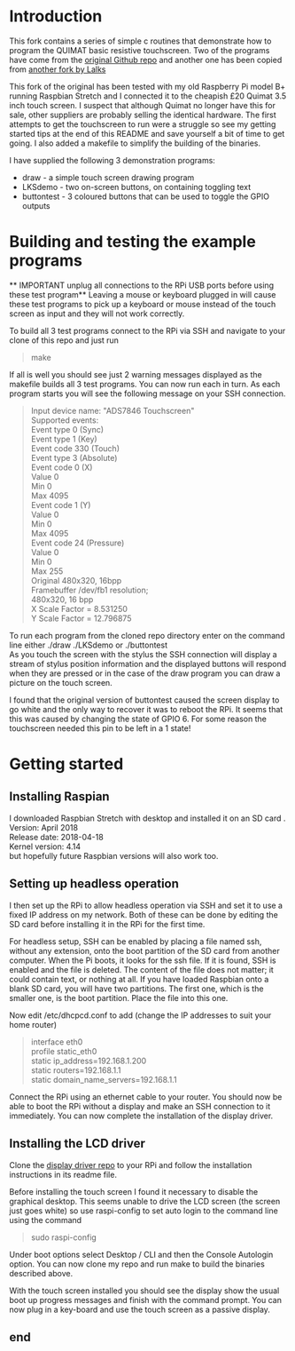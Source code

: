 # Introduction
This fork contains a series of simple c routines that demonstrate how to program the QUIMAT  basic resistive touchscreen. Two of the programs have come from the [original Github repo](https://github.com/mwilliams03/Pi-Touchscreen-basic) and another one has been copied from [another fork by Lalks](https://github.com/Lalks/Pi-Touchscreen-basic)
 
This fork of the original has been tested with my old Raspberry Pi model B+ running Raspbian Stretch and I connected it to the cheapish £20 Quimat 3.5 inch touch screen.  I suspect that although Quimat no longer have this for sale, other suppliers are probably selling the identical hardware.  The first attempts to get the touchscreen to run were a struggle so see my getting started tips at the end of this README and save yourself a bit of time to get going.  I also added a makefile to simplify the building of the binaries.

I have supplied the following 3 demonstration programs:

* draw - a simple touch screen drawing program
* LKSdemo - two on-screen buttons, on containing toggling text
* buttontest - 3 coloured buttons that can be used to toggle the GPIO outputs
# Building and testing the example programs
** IMPORTANT unplug all connections to the RPi USB ports before using these test program**  Leaving a mouse or keyboard plugged in will cause these test programs to pick up a keyboard or mouse instead of the touch screen as input and they will not work correctly.

To build all 3 test programs connect to the RPi via SSH and navigate to your clone of this repo and just run
>make

If all is well you should see just 2 warning messages displayed as the makefile builds all 3 test programs.  You can now run each in turn.  As each program starts you will see the following message on your SSH connection.

>Input device name: "ADS7846 Touchscreen"  
Supported events:  
  Event type 0 (Sync)  
  Event type 1 (Key)  
    Event code 330 (Touch)  
  Event type 3 (Absolute)  
    Event code 0 (X)  
     Value      0  
     Min        0  
     Max     4095  
    Event code 1 (Y)  
     Value      0  
     Min        0  
     Max     4095  
    Event code 24 (Pressure)  
     Value      0  
     Min        0  
     Max      255  
Original 480x320, 16bpp  
Framebuffer /dev/fb1 resolution;  
480x320, 16 bpp  
X Scale Factor = 8.531250  
Y Scale Factor = 12.796875  

To run each program from the cloned repo directory enter on the command line either ./draw  ./LKSdemo or ./buttontest  
As you touch the screen with the stylus the SSH connection will display a stream of stylus position information and the displayed buttons will respond when they are pressed or in the case of the draw program you can draw a picture on the touch screen.

I found that the original version of buttontest caused the screen display to go white and the only way to recover it was to reboot the RPi.  It seems that this was caused by changing the state of GPIO 6.  For some reason the touchscreen needed this pin to be left in a 1 state!

# Getting started
## Installing Raspian
I downloaded Raspbian Stretch with desktop and installed it on an SD card .  
Version: April 2018  
Release date: 2018-04-18  
Kernel version: 4.14  
but hopefully future Raspbian versions will also work too.

## Setting up headless operation
I then set up the RPi to allow headless operation via SSH and set it to use a fixed IP address on my network. Both of these can be done by editing the SD card before installing it in the RPi for the first time. 

For headless setup, SSH can be enabled by placing a file named ssh, without any extension, onto the boot partition of the SD card from another computer. When the Pi boots, it looks for the ssh file. If it is found, SSH is enabled and the file is deleted. The content of the file does not matter; it could contain text, or nothing at all.  If you have loaded Raspbian onto a blank SD card, you will have two partitions. The first one, which is the smaller one, is the boot partition. Place the file into this one.

Now edit  /etc/dhcpcd.conf to add (change the IP addresses to suit your home router)

>interface eth0  
profile static_eth0  
static ip_address=192.168.1.200  
static routers=192.168.1.1  
static domain_name_servers=192.168.1.1  

Connect the RPi using an ethernet cable to your router. You should now be able to boot the RPi without a display and make an SSH connection to it immediately.  You can now complete the installation of the display driver.

## Installing the LCD driver
Clone the [display driver repo](https://github.com/goodtft/LCD-show) to your RPi and follow the installation instructions in its readme file. 

Before installing the touch screen I found it necessary to disable the graphical desktop.  This seems unable to drive the LCD screen (the screen just goes white) so use raspi-config to set auto login to the command line using the command

>sudo raspi-config  

Under boot options select Desktop / CLI and then the Console Autologin option.  You can now clone my repo and run make to build the binaries described above.

With the touch screen installed you should see the display show the usual boot up progress messages and finish with the command prompt.  You can now plug in a key-board and use the touch screen as a passive display.


## end





